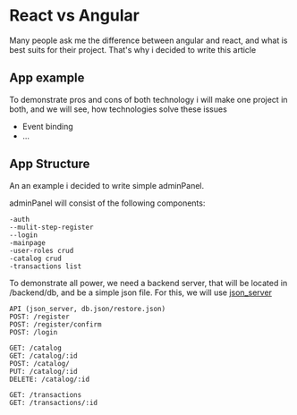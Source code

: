 # React vs Angular

Many people ask me the difference between angular and react, and what is best suits for their project.
That's why i decided to write this article

## App example

To demonstrate pros and cons of both technology i will make one project in both, and we will see, how technologies solve these issues
* Event binding
* ...

## App Structure

An an example i decided to write simple adminPanel.

adminPanel will consist of the following components:
```
-auth
--mulit-step-register
--login
-mainpage
-user-roles crud
-catalog crud
-transactions list
```
To demonstrate all power, we need a backend server, that will be located in /backend/db, and be a simple json file. For this, we will use [json_server](https://www.npmjs.com/package/json-server)
```
API (json_server, db.json/restore.json)
POST: /register
POST: /register/confirm
POST: /login

GET: /catalog
GET: /catalog/:id
POST: /catalog/
PUT: /catalog/:id
DELETE: /catalog/:id

GET: /transactions
GET: /transactions/:id
```